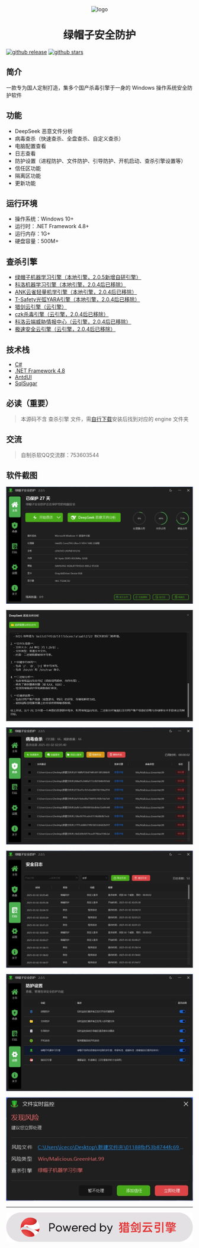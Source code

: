 <div align="center">
  <img alt="logo" width="120" height="120" src="./icon.ico">
  <h1>绿帽子安全防护</h1>
</div>

[![github release](https://img.shields.io/github/v/release/xiangyongjun/GreenHat?style=flat)](https://github.com/xiangyongjun/GreenHat/releases)
[![github stars](https://img.shields.io/github/stars/xiangyongjun/GreenHat?style=flat)](https://github.com/xiangyongjun/GreenHat/stargazers)

## 简介
一款专为国人定制打造，集多个国产杀毒引擎于一身的 Windows 操作系统安全防护软件

## 功能
* DeepSeek 恶意文件分析
* 病毒查杀（快速查杀、全盘查杀、自定义查杀）
* 电脑配置查看
* 日志查看
* 防护设置（进程防护、文件防护、引导防护、开机启动、查杀引擎设置等）
* 信任区功能
* 隔离区功能
* 更新功能

## 运行环境
* 操作系统：Windows 10+
* 运行时：.NET Framework 4.8+
* 运行内存：1G+
* 硬盘容量：500M+

## 查杀引擎
* [绿帽子机器学习引擎（本地引擎，2.0.5新增自研引擎）](https://github.com/xiangyongjun/GreenHat)
* [科洛机器学习引擎（本地引擎，2.0.4后已移除）](https://github.com/kelomina/KoloVirusDetector_ML)
* [ANK云雀轻量机学引擎（本地引擎，2.0.4后已移除）](https://www.ankml.top)
* [T-Safety光弧YARA引擎（本地引擎，2.0.4后已移除）](https://space.bilibili.com/3493145551571279)
* [猎剑云引擎（云引擎）](https://www.virusmark.com)
* [czk杀毒引擎（云引擎，2.0.4后已移除）](https://weilai.szczk.top/api/#introduction)
* [科洛云端威胁情报中心（云引擎，2.0.4后已移除）](https://github.com/kelomina/KoloVirusDetector_ML)
* [极速安全云引擎（云引擎，2.0.4后已移除）](https://www.hkts.fun)

## 技术栈
* [C#](https://learn.microsoft.com/zh-cn/dotnet/csharp)
* [.NET Framework 4.8](https://dotnet.microsoft.com/zh-cn/download/dotnet-framework/net48)
* [AntdUI](https://github.com/AntdUI/AntdUI)
* [SqlSugar](https://github.com/DotNetNext/SqlSugar)

## 必读（重要）
> 本源码不含 查杀引擎 文件，需[自行下载](https://github.com/xiangyongjun/GreenHat/releases)安装后找到对应的 engine 文件夹

## 交流
> 自制杀软QQ交流群：753603544

## 软件截图
![Alt](./Images/1.png)

![Alt](./Images/2.png)

![Alt](./Images/3.png)

![Alt](./Images/4.png)

![Alt](./Images/5.png)

![Alt](./Images/6.png)

---

![Alt](./Images/7.png)